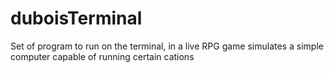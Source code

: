 # duboisTerminal
Set of program to run on the terminal, in a live RPG game simulates a simple computer capable of running certain cations
